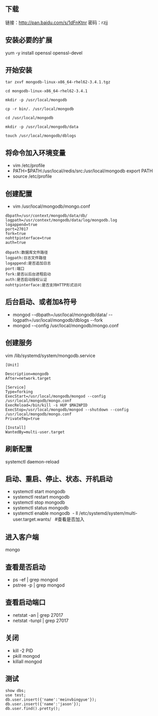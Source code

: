 ## 下载
链接：http://pan.baidu.com/s/1dFnKtnr 密码：rzjj
 
## 安装必要的扩展
yum -y install openssl openssl-devel
 
## 开始安装
```
tar zxvf mongodb-linux-x86_64-rhel62-3.4.1.tgz

cd mongodb-linux-x86_64-rhel62-3.4.1

mkdir -p /usr/local/mongodb

cp -r bin/. /usr/local/mongodb

cd /usr/local/mongodb

mkdir -p /usr/local/mongodb/data

touch /usr/local/mongodb/dblogs
```
## 将命令加入环境变量
- vim /etc/profile
- PATH=$PATH:/usr/local/redis/src:/usr/local/mongodb export PATH
- source /etc/profile

## 创建配置
- vim /usr/local/mongodb/mongo.conf
```
dbpath=/usr/context/mongodb/data/db/  
logpath=/usr/context/mongodb/data/log/mongodb.log  
logappend=true  
port=27017  
fork=true  
nohttpinterface=true  
auth=true  
```
```
dbpath:数据库文件路径
logpath:日志文件路径
logappend:是否追加日志
port:端口
fork:是否以后台进程启动
auth:是否启动授权认证
nohttpinterface:是否支持HTTP形式访问
```

## 后台启动、或者加&符号
- mongod --dbpath=/usr/local/mongodb/data/ --logpath=/usr/local/mongodb/dblogs --fork
- mongod --config /usr/local/mongodb/mongo.conf

## 创建服务
vim /lib/systemd/system/mongodb.service
```
[Unit]

Description=mongodb
After=network.target

[Service]
Type=forking
ExecStart=/usr/local/mongodb/mongod --config /usr/local/mongodb/mongo.conf
ExecReload=/bin/kill -s HUP $MAINPID
ExecStop=/usr/local/mongodb/mongod --shutdown --config /usr/local/mongodb/mongo.conf
PrivateTmp=true

[Install]
WantedBy=multi-user.target
```

## 刷新配置
systemctl daemon-reload

## 启动、重启、停止、状态、开机启动
- systemctl start mongodb
- systemctl restart mongodb
- systemctl stop mongodb
- systemctl status mongodb
- systemctl enable mongodb
  - ll /etc/systemd/system/multi-user.target.wants/   #查看是否加入
## 进入客户端
mongo

## 查看是否启动
- ps -ef | grep mongod
- pstree -p | grep mongod

## 查看启动端口
- netstat -an | grep 27017
- netstat -tunpl | grep 27017

## 关闭
- kill -2 PID
- pkill mongod
- killall mongod

## 测试
```mongodb
show dbs;
use test;
db.user.insert({'name':'meinvbingyue'});
db.user.insert({'name':'jason'});
db.user.find().pretty();
```
